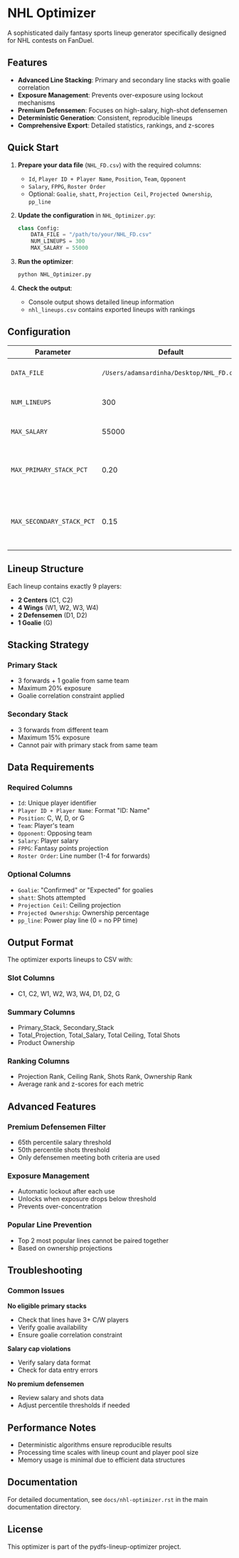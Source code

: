 # NHL Optimizer

A sophisticated daily fantasy sports lineup generator specifically designed for NHL contests on FanDuel.

## Features

- **Advanced Line Stacking**: Primary and secondary line stacks with goalie correlation
- **Exposure Management**: Prevents over-exposure using lockout mechanisms
- **Premium Defensemen**: Focuses on high-salary, high-shot defensemen
- **Deterministic Generation**: Consistent, reproducible lineups
- **Comprehensive Export**: Detailed statistics, rankings, and z-scores

## Quick Start

1. **Prepare your data file** (`NHL_FD.csv`) with the required columns:
   - `Id`, `Player ID + Player Name`, `Position`, `Team`, `Opponent`
   - `Salary`, `FPPG`, `Roster Order`
   - Optional: `Goalie`, `shatt`, `Projection Ceil`, `Projected Ownership`, `pp_line`

2. **Update the configuration** in `NHL_Optimizer.py`:
   ```python
   class Config:
       DATA_FILE = "/path/to/your/NHL_FD.csv"
       NUM_LINEUPS = 300
       MAX_SALARY = 55000
   ```

3. **Run the optimizer**:
   ```bash
   python NHL_Optimizer.py
   ```

4. **Check the output**:
   - Console output shows detailed lineup information
   - `nhl_lineups.csv` contains exported lineups with rankings

## Configuration

| Parameter | Default | Description |
|-----------|---------|-------------|
| `DATA_FILE` | `/Users/adamsardinha/Desktop/NHL_FD.csv` | Path to player data CSV |
| `NUM_LINEUPS` | 300 | Number of lineups to generate |
| `MAX_SALARY` | 55000 | Maximum salary cap per lineup |
| `MAX_PRIMARY_STACK_PCT` | 0.20 | Max exposure for primary stacks (20%) |
| `MAX_SECONDARY_STACK_PCT` | 0.15 | Max exposure for secondary stacks (15%) |

## Lineup Structure

Each lineup contains exactly 9 players:
- **2 Centers** (C1, C2)
- **4 Wings** (W1, W2, W3, W4)
- **2 Defensemen** (D1, D2)
- **1 Goalie** (G)

## Stacking Strategy

### Primary Stack
- 3 forwards + 1 goalie from same team
- Maximum 20% exposure
- Goalie correlation constraint applied

### Secondary Stack
- 3 forwards from different team
- Maximum 15% exposure
- Cannot pair with primary stack from same team

## Data Requirements

### Required Columns
- `Id`: Unique player identifier
- `Player ID + Player Name`: Format "ID: Name"
- `Position`: C, W, D, or G
- `Team`: Player's team
- `Opponent`: Opposing team
- `Salary`: Player salary
- `FPPG`: Fantasy points projection
- `Roster Order`: Line number (1-4 for forwards)

### Optional Columns
- `Goalie`: "Confirmed" or "Expected" for goalies
- `shatt`: Shots attempted
- `Projection Ceil`: Ceiling projection
- `Projected Ownership`: Ownership percentage
- `pp_line`: Power play line (0 = no PP time)

## Output Format

The optimizer exports lineups to CSV with:

### Slot Columns
- C1, C2, W1, W2, W3, W4, D1, D2, G

### Summary Columns
- Primary_Stack, Secondary_Stack
- Total_Projection, Total_Salary, Total Ceiling, Total Shots
- Product Ownership

### Ranking Columns
- Projection Rank, Ceiling Rank, Shots Rank, Ownership Rank
- Average rank and z-scores for each metric

## Advanced Features

### Premium Defensemen Filter
- 65th percentile salary threshold
- 50th percentile shots threshold
- Only defensemen meeting both criteria are used

### Exposure Management
- Automatic lockout after each use
- Unlocks when exposure drops below threshold
- Prevents over-concentration

### Popular Line Prevention
- Top 2 most popular lines cannot be paired together
- Based on ownership projections

## Troubleshooting

### Common Issues

**No eligible primary stacks**
- Check that lines have 3+ C/W players
- Verify goalie availability
- Ensure goalie correlation constraint

**Salary cap violations**
- Verify salary data format
- Check for data entry errors

**No premium defensemen**
- Review salary and shots data
- Adjust percentile thresholds if needed

## Performance Notes

- Deterministic algorithms ensure reproducible results
- Processing time scales with lineup count and player pool size
- Memory usage is minimal due to efficient data structures

## Documentation

For detailed documentation, see `docs/nhl-optimizer.rst` in the main documentation directory.

## License

This optimizer is part of the pydfs-lineup-optimizer project. 